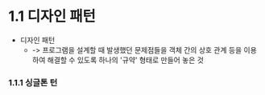 # 1.1 디자인 패턴
* 디자인 패턴 
  * -> 프로그램을 설계할 때 발생했던 문제점들을 객체 간의 상호 관계 등을 이용하여 해결할 수 있도록 하나의 '규약' 형태로 만들어 놓은 것

### 1.1.1 싱글톤 턴
